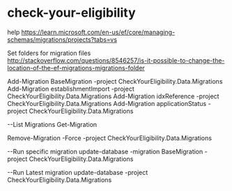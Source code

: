 # check-your-eligibility

help https://learn.microsoft.com/en-us/ef/core/managing-schemas/migrations/projects?tabs=vs

Set folders for migration files
http://stackoverflow.com/questions/8546257/is-it-possible-to-change-the-location-of-the-ef-migrations-migrations-folder

Add-Migration BaseMigration -project CheckYourEligibility.Data.Migrations
Add-Migration establishmentImport -project CheckYourEligibility.Data.Migrations
Add-Migration idxReference -project CheckYourEligibility.Data.Migrations
Add-Migration applicationStatus -project CheckYourEligibility.Data.Migrations


--List Migrations
Get-Migration

Remove-Migration -Force -project CheckYourEligibility.Data.Migrations

--Run specific migration
update-database -migration BaseMigration -project CheckYourEligibility.Data.Migrations

--Run Latest migration
update-database -project CheckYourEligibility.Data.Migrations
